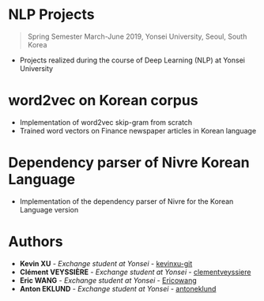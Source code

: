 # NLP Projects
> Spring Semester March-June 2019, Yonsei University, Seoul, South Korea

+ Projects realized during the course of Deep Learning (NLP) at Yonsei University

# word2vec on Korean corpus
+ Implementation of word2vec skip-gram from scratch
+ Trained word vectors on Finance newspaper articles in Korean language

# Dependency parser of Nivre Korean Language
+ Implementation of the dependency parser of Nivre for the Korean Language version

# Authors
+ **Kevin XU** - *Exchange student at Yonsei* - [kevinxu-git](https://github.com/kevinxu-git)
+ **Clément VEYSSIÈRE** - *Exchange student at Yonsei* - [clementveyssiere](https://github.com/clementveyssiere)
+ **Eric WANG** - *Exchange student at Yonsei* - [Ericowang](https://github.com/Ericowang)
+ **Anton EKLUND** - *Exchange student at Yonsei* - [antoneklund](https://github.com/antoneklund)

